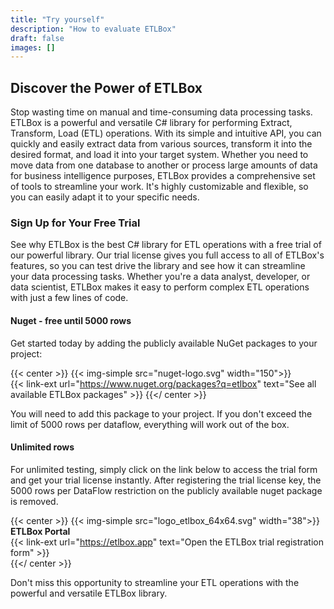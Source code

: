 ```yaml
---
title: "Try yourself"
description: "How to evaluate ETLBox"
draft: false
images: []
---
```


## Discover the Power of ETLBox

Stop wasting time on manual and time-consuming data processing tasks. ETLBox is a powerful and versatile C# library for performing Extract, Transform, Load (ETL) operations. With its simple and intuitive API, you can quickly and easily extract data from various sources, transform it into the desired format, and load it into your target system. Whether you need to move data from one database to another or process large amounts of data for business intelligence purposes, ETLBox provides a comprehensive set of tools to streamline your work. It's highly customizable and flexible, so you can easily adapt it to your specific needs.

### Sign Up for Your Free Trial

See why ETLBox is the best C# library for ETL operations with a free trial of our powerful library. Our trial license gives you full access to all of ETLBox's features, so you can test drive the library and see how it can streamline your data processing tasks. Whether you're a data analyst, developer, or data scientist, ETLBox makes it easy to perform complex ETL operations with just a few lines of code.

#### Nuget - free until 5000 rows

Get started today by adding the publicly available NuGet packages to your project:

{{< center >}}
{{< img-simple src="nuget-logo.svg" width="150">}}<br />
{{< link-ext url="https://www.nuget.org/packages?q=etlbox" text="See all available ETLBox packages" >}}
{{</ center >}}

You will need to add this package to your project. If you don't exceed the limit of 5000 rows per dataflow, everything will work out of the box. 

#### Unlimited rows

For unlimited testing, simply click on the link below to access the trial form and get your trial license instantly. After registering the trial license key, the 5000 rows per DataFlow restriction on the publicly available nuget package is removed. 

{{< center >}}
{{< img-simple src="logo_etlbox_64x64.svg" width="38">}} <b>ETLBox Portal</b><br />
{{< link-ext url="https://etlbox.app" text="Open the ETLBox trial registration form" >}} <br/>
{{</ center >}}

Don't miss this opportunity to streamline your ETL operations with the powerful and versatile ETLBox library.
